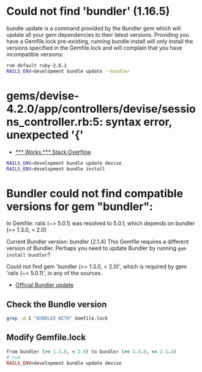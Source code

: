 # Could not find 'bundler' (1.16.5)

bundle update is a command provided by the Bundler gem which will update all your gem dependencies to their latest versions. Providing you have a Gemfile.lock pre-existing, running bundle install will only install the versions specified in the Gemfile.lock and will complain that you have incompatible versions:

```sh
rvm default ruby-2.6.1
RAILS_ENV=development bundle update --bundler
```


# gems/devise-4.2.0/app/controllers/devise/sessions_controller.rb:5: syntax error, unexpected '{'
- [*** Works *** Stack Overflow](https://stackoverflow.com/questions/55945489/rails-syntaxerror-unexpected-in-sessionscontroller)

```sh
RAILS_ENV=development bundle update devise
RAILS_ENV=development bundle install
```


# Bundler could not find compatible versions for gem "bundler":
  In Gemfile:
    rails (~> 5.0.1) was resolved to 5.0.1, which depends on
      bundler (>= 1.3.0, < 2.0)

  Current Bundler version:
    bundler (2.1.4)
This Gemfile requires a different version of Bundler.
Perhaps you need to update Bundler by running `gem install bundler`?

Could not find gem 'bundler (>= 1.3.0, < 2.0)', which is required by gem 'rails (~>
5.0.1)', in any of the sources.

- [Official Bundler update](https://bundler.io/guides/bundler_2_upgrade.html)

## Check the Bundle version
```sh
grep -A 1 "BUNDLED WITH" Gemfile.lock
```

## Modify Gemfile.lock

```rb
from bundler (>= 1.3.0, < 2.0) to bundler (>= 1.3.0, <= 2.1.4)
# run 
RAILS_ENV=development bundle update devise

```